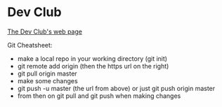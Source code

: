 Dev Club
=======
[The Dev Club's web page](http://dev-club.github.io/webpage/)

Git Cheatsheet:

* make a local repo in your working directory (git init)  
* git remote add origin (then the https url on the right)  
* git pull origin master  
* make some changes  
* git push -u master (the url from above)  or just git push origin master
* from then on git pull and git push when making changes
